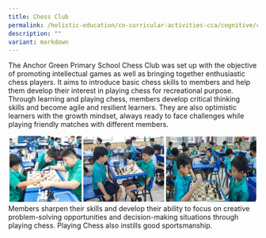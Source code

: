 ```yaml
---
title: Chess Club
permalink: /holistic-education/co-curricular-activities-cca/cognitive/chess-club/
description: ""
variant: markdown
---
```

The Anchor Green Primary School Chess Club was set up with the objective of promoting intellectual games as well as bringing together enthusiastic chess players. It aims to introduce basic chess skills to members and help them develop their interest in playing chess for recreational purpose. Through learning and playing chess, members develop critical thinking skills and become agile and resilient learners. They are also optimistic learners with the growth mindset, always ready to face challenges while playing friendly matches with different members.

![Playing Chess also instills good sportsmanship.](/images/CCA/Cognitive/Chess/Chess.jpg)Members sharpen their skills and develop their ability to focus on creative problem-solving opportunities and decision-making situations through playing chess. Playing Chess also instills good sportsmanship.
